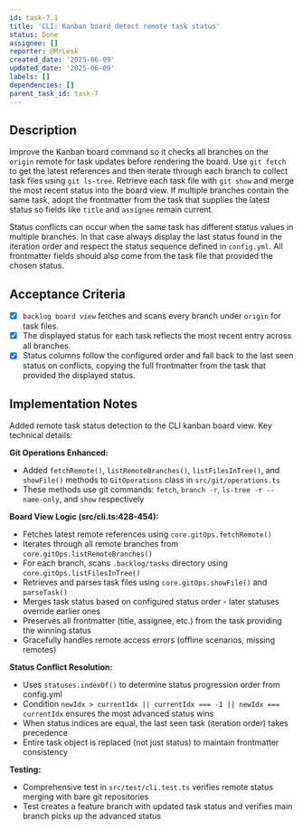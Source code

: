 ```yaml
---
id: task-7.1
title: 'CLI: Kanban board detect remote task status'
status: Done
assignee: []
reporter: @MrLesk
created_date: '2025-06-09'
updated_date: '2025-06-09'
labels: []
dependencies: []
parent_task_id: task-7
---
```


## Description

Improve the Kanban board command so it checks all branches on the `origin`
remote for task updates before rendering the board. Use `git fetch` to get the
latest references and then iterate through each branch to collect task files
using `git ls-tree`. Retrieve each task file with `git show` and merge the most
recent status into the board view. If multiple branches contain the same task,
adopt the frontmatter from the task that supplies the latest status so fields
like `title` and `assignee` remain current.

Status conflicts can occur when the same task has different status values in
multiple branches. In that case always display the last status found in the
iteration order and respect the status sequence defined in `config.yml`.
All frontmatter fields should also come from the task file that provided the
chosen status.

## Acceptance Criteria

- [x] `backlog board view` fetches and scans every branch under `origin` for task files.
- [x] The displayed status for each task reflects the most recent entry across all branches.
- [x] Status columns follow the configured order and fall back to the last seen status on conflicts, copying the full frontmatter from the task that provided the displayed status.

## Implementation Notes

Added remote task status detection to the CLI kanban board view. Key technical details:

**Git Operations Enhanced:**
- Added `fetchRemote()`, `listRemoteBranches()`, `listFilesInTree()`, and `showFile()` methods to `GitOperations` class in `src/git/operations.ts`
- These methods use git commands: `fetch`, `branch -r`, `ls-tree -r --name-only`, and `show` respectively

**Board View Logic (src/cli.ts:428-454):**
- Fetches latest remote references using `core.gitOps.fetchRemote()`
- Iterates through all remote branches from `core.gitOps.listRemoteBranches()`
- For each branch, scans `.backlog/tasks` directory using `core.gitOps.listFilesInTree()`
- Retrieves and parses task files using `core.gitOps.showFile()` and `parseTask()`
- Merges task status based on configured status order - later statuses override earlier ones
- Preserves all frontmatter (title, assignee, etc.) from the task providing the winning status
- Gracefully handles remote access errors (offline scenarios, missing remotes)

**Status Conflict Resolution:**
- Uses `statuses.indexOf()` to determine status progression order from config.yml
- Condition `newIdx > currentIdx || currentIdx === -1 || newIdx === currentIdx` ensures the most advanced status wins
- When status indices are equal, the last seen task (iteration order) takes precedence
- Entire task object is replaced (not just status) to maintain frontmatter consistency

**Testing:**
- Comprehensive test in `src/test/cli.test.ts` verifies remote status merging with bare git repositories
- Test creates a feature branch with updated task status and verifies main branch picks up the advanced status


